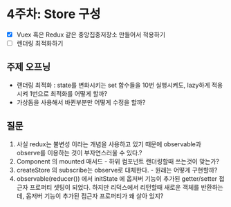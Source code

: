 # 4주차: Store 구성

- [x] Vuex 혹은 Redux 같은 중앙집중저장소 만들어서 적용하기
- [ ] 렌더링 최적화하기

## 주제 오프닝

- 랜더링 최적화 : state를 변화시키는 set 함수들을 10번 실행시켜도, lazy하게 적용시켜 1번으로 최적화를 어떻게 할까?
- 가상돔을 사용해서 바뀐부분만 어떻게 수정을 할까?

## 질문

1. 사실 redux는 불변성 이라는 개념을 사용하고 있기 때문에 observable과 observe를 이용하는 것이 부자연스러울 수 있다.?
2. Component 의 mounted 매서드 - 하위 컴포넌트 랜더링할때 쓰는것이 맞는가?
3. createStore 의 subscribe는 observe로 대체한다. - 원래는 어떻게 구현할까?
4. observable(reducer()) 에서 initState 에 옵저버 기능이 추가된 getter/setter 접근자 프로퍼티 셋팅이 되었다.
   하지만 리덕스에서 리턴할때 새로운 객체를 반환하는데, 옵저버 기능이 추가된 접근자 프로퍼티가 왜 살아 있지?
